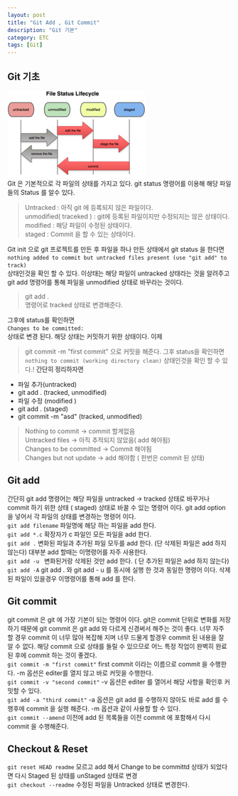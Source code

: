 ```yaml
---
layout: post
title: "Git Add , Git Commit"
description: "Git 기본"
category: ETC
tags: [Git]
---
```


## Git 기초 <br>
![GIT STATUS](/assets/images/git_status.png)
<br>
Git 은 기본적으로 각 파일의 상태를 가지고 있다.
git status 명령어를 이용해 해당 파일들의 Status 를 알수 있다.

> Untracked : 아직 git 에 등록되지 않은 파일이다. <br>
> unmodified( traceked ) : git에 등록된 파일이지만 수정되지는 않은 상태이다.<br>
> modified : 해당 파일이 수정된 상태이다.<br>
> staged : Commit 을 할 수 있는 상태이다.<br>


Git init 으로 git 프로젝트를 만든 후 파일을 하나 만든 상태에서
git status 을 한다면 <br>
`nothing added to commit but untracked files present (use "git add" to track)` <br>
상태인것을 확인 할 수 있다. 이상태는 해당 파일이 untracked 상태라는 것을 알려주고 git add 명령어를 통해 파일을 unmodified 상태로 바꾸라는 것이다.<br>
> git add .  <br>
명령어로 tracked 상태로 변경해준다.

그후에 status를 확인하면<br>
`Changes to be committed:` <br>
상태로 변경 된다. 해당 상태는 커밋하기 위한 상태이다.
이제 <br>
> git commit -m "first commit"
으로 커밋을 해준다.
그후 status을 확인하면 <br>
`nothing to commit (working directory clean)`
상태인것을 확인 할 수 있다.!
**간단히 정리하자면** <br>
+ 파일 추가(untracked)
+ git add . (tracked, unmodified)
+ 파일 수정 (modified )
+ git add . (staged)
+ git commit -m "asd" (tracked, unmodified)

> Nothing to commit -> commit 할게없음 <br>
> Untracked files -> 아직 추적되지 않았음( add 해야됨) <br>
> Changes to be committed -> Commit 해야됨 <br>
> Changes but not update -> add 해야함 ( 한번은 commit 된 상태) <br>


## Git add
간단히 git add 명령어는 해당 파일을
untracked -> tracked 상태로 바꾸거나
commit 하기 위한 상태 ( staged) 상태로 바꿀 수 있는 명령어 이다.
git add option 을 넣어서 각 파일의 상태를 변경하는 명령어 이다. <br>
`git add filename`
   파일명에 해당 하는 파일을 add 한다.<br>
`git add *.c`
   확장자가 c 파일인 모든 파일을 add 한다.<br>
`git add .`
   변화된 파일과 추가된 파일 모두를 add 한다.
(단 삭제된 파일은 add 하지 않는다)
대부분 add 할때는 이명령어를 자주 사용한다.<br>
`git add -u `
   변화된거랑 삭제된 것만 add 한다.
( 단 추가된 파일은 add 하지 않는다)<br>
`git add -A`
 git add . 와 git add - u 를 동시에 실행 한 것과 동일한 명령어 이다. 삭제된 파일이 있을경우 이명령어를 통해 add 를 한다.
## Git commit
 git commit 은 git 에 가장 기본이 되는 명령어 이다. git은 commit 단위로 변화를 저장하기 때문에 git commit 은 git add 와 다르게 신경써서 해주는 것이 좋다.
 너무 자주 할 경우 commit 이 너무 많아 복잡해 지며 너무 드물게 할경우 commit 된 내용을 잘 알 수 없다. 해당 commit 으로 상태를 돌릴 수 있으므로 어느 특정 작업이 완벽히 완료된 후에 commit 하는 것이 좋겠다. <br>
`git commit -m "first commit"`
   first commit 이라는 이름으로 commit 을 수행한다. -m 옵션은 editer를 열지 않고 바로 커밋을 수행한다.<br>
`git commit -v "second commit"`
   -v 옵션은 editer 를 열어서 해당 사항을 확인후 커밋할 수 있다.<br>
`git add -a "third commit"`
  -a 옵션은 git add 를 수행하지 않아도 바로 add 를 수행후에 commit 을 실행 해준다.
  -m 옵션과 같이 사용할 할 수 있다. <br>
`git commit --amend`
  이전에 add 된 목록들을 이전 commit 에 포함해서 다시 commit 을 수행해준다. <br>
## Checkout & Reset
`git reset HEAD readme`
  모르고 add 해서 Change to be committd 상태가 되었다면 다시 Staged 된 상태를 unStaged 상태로 변경 <br>
`git checkout --readme`
  수정된 파일을 Untracked 상태로 변경한다. <br>
